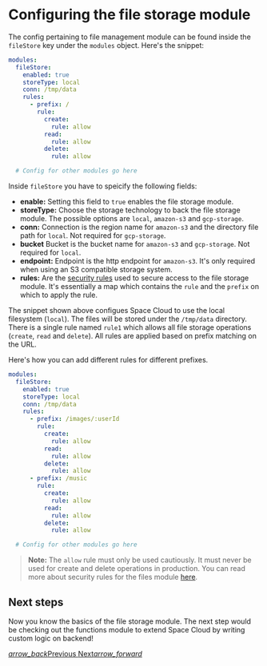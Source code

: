 # Configuring the file storage module

The config pertaining to file management module can be found inside the `fileStore` key under the `modules` object. Here's the snippet:

```yaml
modules:
  fileStore:
    enabled: true
    storeType: local
    conn: /tmp/data
    rules:
      - prefix: /
        rule:
          create:
            rule: allow
          read:
            rule: allow
          delete:
            rule: allow

  # Config for other modules go here
```

Inside `fileStore` you have to speicify the following fields:
- **enable:** Setting this field to `true` enables the file storage module.
- **storeType:** Choose the storage technology to back the file storage module. The possible options are `local`, `amazon-s3` and `gcp-storage`.
- **conn:** Connection is the region name for `amazon-s3` and the directory file path for `local`. Not required for `gcp-storage`.
- **bucket** Bucket is the bucket name for `amazon-s3` and `gcp-storage`. Not required for `local`.
- **endpoint:** Endpoint is the http endpoint for `amazon-s3`. It's only required when using an S3 compatible storage system.
- **rules:** Are the [security rules](/docs/security/file-storage) used to secure access to the file storage module. It's essentially a map which contains the `rule` and the `prefix` on which to apply the rule. 

The snippet shown above configues Space Cloud to use the local filesystem (`local`). The files will be stored under the `/tmp/data` directory. There is a single rule named `rule1` which allows all file storage operations (`create`, `read` and `delete`). All rules are applied based on prefix matching on the URL.

Here's how you can add different rules for different prefixes.

```yaml
modules:
  fileStore:
    enabled: true
    storeType: local
    conn: /tmp/data
    rules:
      - prefix: /images/:userId
        rule:
          create:
            rule: allow
          read:
            rule: allow
          delete:
            rule: allow
      - prefix: /music
        rule:
          create:
            rule: allow
          read:
            rule: allow
          delete:
            rule: allow

  # Config for other modules go here
```

> **Note:** The `allow` rule must only be used cautiously. It must never be used for create and delete operations in production. You can read more about security rules for the files module [here](/docs/security/file-storage). 

## Next steps

Now you know the basics of the file storage module. The next step would be checking out the functions module to extend Space Cloud by writing custom logic on backend!

<div class="btns-wrapper">
  <a href="/docs/file-storage/delete" class="waves-effect waves-light btn primary-btn-border btn-small">
    <i class="material-icons btn-with-icon">arrow_back</i>Previous
  </a>
  <a href="/docs/functions/overview" class="waves-effect waves-light btn primary-btn-fill btn-small">
    Next<i class="material-icons btn-with-icon">arrow_forward</i>
  </a>
</div>